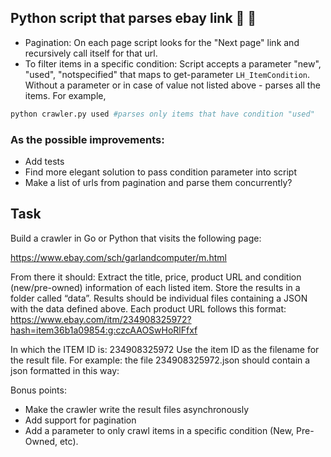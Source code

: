 ## Python script that parses ebay link 🚀 🎉

- Pagination: On each page script looks for the "Next page" link and recursively call itself for that url.
- To filter items in a specific condition: Script accepts a parameter "new", "used", "notspecified" that maps to get-parameter `LH_ItemCondition`. Without a parameter or in case of value not listed above - parses all the items. For example,
```sh
python crawler.py used #parses only items that have condition "used"
```
### As the possible improvements:
- Add tests
- Find more elegant solution to pass condition parameter into script
- Make a list of urls from pagination and parse them concurrently?

## Task
Build a crawler in Go or Python that visits the following page:

https://www.ebay.com/sch/garlandcomputer/m.html

From there it should:
Extract the title, price, product URL and condition (new/pre-owned) information of each listed item.
Store the results in a folder called “data”.
Results should be individual files containing a JSON with the data defined above.
Each product URL follows this format:
https://www.ebay.com/itm/234908325972?hash=item36b1a09854:g:czcAAOSwHoRlFfxf

In which the ITEM ID is: 234908325972
Use the item ID as the filename for the result file.
For example: the file 234908325972.json should contain a json formatted in this way:


Bonus points:
- Make the crawler write the result files asynchronously
- Add support for pagination
- Add a parameter to only crawl items in a specific condition (New, Pre-Owned, etc).

